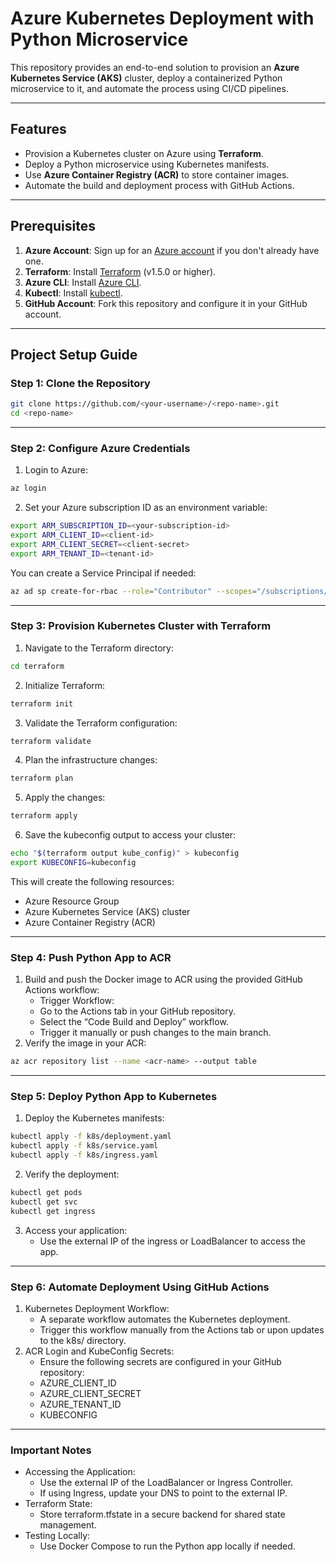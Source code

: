 # Azure Kubernetes Deployment with Python Microservice

This repository provides an end-to-end solution to provision an **Azure Kubernetes Service (AKS)** cluster, deploy a containerized Python microservice to it, and automate the process using CI/CD pipelines.

---

## **Features**
- Provision a Kubernetes cluster on Azure using **Terraform**.
- Deploy a Python microservice using Kubernetes manifests.
- Use **Azure Container Registry (ACR)** to store container images.
- Automate the build and deployment process with GitHub Actions.

---

## **Prerequisites**
1. **Azure Account**: Sign up for an [Azure account](https://azure.microsoft.com/free/) if you don't already have one.
2. **Terraform**: Install [Terraform](https://www.terraform.io/downloads) (v1.5.0 or higher).
3. **Azure CLI**: Install [Azure CLI](https://learn.microsoft.com/en-us/cli/azure/install-azure-cli).
4. **Kubectl**: Install [kubectl](https://kubernetes.io/docs/tasks/tools/install-kubectl/).
5. **GitHub Account**: Fork this repository and configure it in your GitHub account.

---

## **Project Setup Guide**

### **Step 1: Clone the Repository**

```bash
git clone https://github.com/<your-username>/<repo-name>.git
cd <repo-name>
```

---

### **Step 2: Configure Azure Credentials**

1.	Login to Azure:
```bash
az login
```
2.	Set your Azure subscription ID as an environment variable:
```bash
export ARM_SUBSCRIPTION_ID=<your-subscription-id>
export ARM_CLIENT_ID=<client-id>
export ARM_CLIENT_SECRET=<client-secret>
export ARM_TENANT_ID=<tenant-id>
```

You can create a Service Principal if needed:
```bash
az ad sp create-for-rbac --role="Contributor" --scopes="/subscriptions/<your-subscription-id>" --query="{clientId:appId, clientSecret:password, tenantId:tenant}"
```

---

### **Step 3: Provision Kubernetes Cluster with Terraform**

1.	Navigate to the Terraform directory:
```bash
cd terraform
```
2.	Initialize Terraform:
```bash
terraform init
```
3.	Validate the Terraform configuration:
```bash
terraform validate
```
4.	Plan the infrastructure changes:
```bash
terraform plan
```
5.	Apply the changes:
```bash
terraform apply
```	
6.	Save the kubeconfig output to access your cluster:
```bash
echo "$(terraform output kube_config)" > kubeconfig
export KUBECONFIG=kubeconfig
```

This will create the following resources:
- Azure Resource Group
- Azure Kubernetes Service (AKS) cluster
- Azure Container Registry (ACR)

---

### **Step 4: Push Python App to ACR**

1.	Build and push the Docker image to ACR using the provided GitHub Actions workflow:
    - Trigger Workflow:
    - Go to the Actions tab in your GitHub repository.
    - Select the “Code Build and Deploy” workflow.
    - Trigger it manually or push changes to the main branch.
2.	Verify the image in your ACR:
```bash
az acr repository list --name <acr-name> --output table
```

---

### **Step 5: Deploy Python App to Kubernetes**

1.	Deploy the Kubernetes manifests:
```bash
kubectl apply -f k8s/deployment.yaml
kubectl apply -f k8s/service.yaml
kubectl apply -f k8s/ingress.yaml
```
2.	Verify the deployment:
```bash
kubectl get pods
kubectl get svc
kubectl get ingress
```
3.	Access your application:
    - Use the external IP of the ingress or LoadBalancer to access the app.

--- 

### **Step 6: Automate Deployment Using GitHub Actions**

1.	Kubernetes Deployment Workflow:
    - A separate workflow automates the Kubernetes deployment.
    - Trigger this workflow manually from the Actions tab or upon updates to the k8s/ directory.
2.	ACR Login and KubeConfig Secrets:
	- Ensure the following secrets are configured in your GitHub repository:
	- AZURE_CLIENT_ID
	- AZURE_CLIENT_SECRET
	- AZURE_TENANT_ID
	- KUBECONFIG

---

### **Important Notes**

- Accessing the Application:
    - Use the external IP of the LoadBalancer or Ingress Controller.
    - If using Ingress, update your DNS to point to the external IP.
- Terraform State:
    - Store terraform.tfstate in a secure backend for shared state management.
- Testing Locally:
    - Use Docker Compose to run the Python app locally if needed.